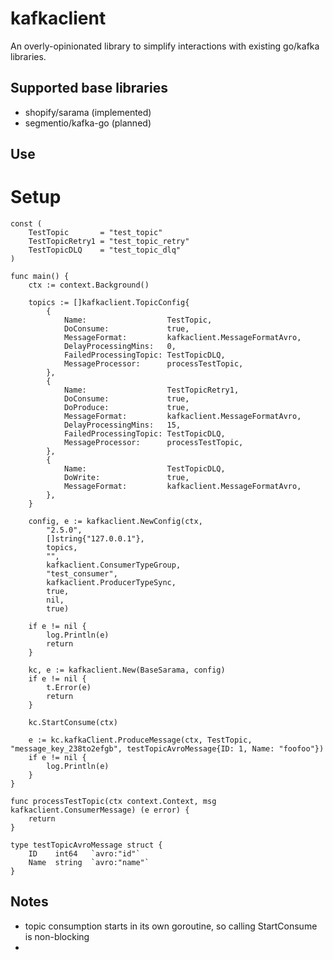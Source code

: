 # kafkaclient

An overly-opinionated library to simplify interactions with existing go/kafka libraries.

## Supported base libraries

- shopify/sarama (implemented)
- segmentio/kafka-go (planned)

## Use

# Setup

```
const (
	TestTopic       = "test_topic"
	TestTopicRetry1 = "test_topic_retry"
	TestTopicDLQ    = "test_topic_dlq"
)

func main() {
    ctx := context.Background()

    topics := []kafkaclient.TopicConfig{
        {
            Name:                  TestTopic,
            DoConsume:             true,
            MessageFormat:         kafkaclient.MessageFormatAvro,
            DelayProcessingMins:   0,
            FailedProcessingTopic: TestTopicDLQ,
            MessageProcessor:      processTestTopic,
        },
        {
            Name:                  TestTopicRetry1,
            DoConsume:             true,
            DoProduce:			   true,
            MessageFormat:         kafkaclient.MessageFormatAvro,
            DelayProcessingMins:   15,
            FailedProcessingTopic: TestTopicDLQ,
            MessageProcessor:      processTestTopic,
        },
        {
            Name:                  TestTopicDLQ,
            DoWrite:			   true,
            MessageFormat:         kafkaclient.MessageFormatAvro,
        },
    }

	config, e := kafkaclient.NewConfig(ctx, 
        "2.5.0", 
        []string{"127.0.0.1"}, 
        topics, 
        "", 
        kafkaclient.ConsumerTypeGroup,
		"test_consumer", 
        kafkaclient.ProducerTypeSync, 
        true, 
        nil, 
        true)

	if e != nil {
		log.Println(e)
		return
	}

	kc, e := kafkaclient.New(BaseSarama, config)
	if e != nil {
		t.Error(e)
		return
	}

	kc.StartConsume(ctx)

	e := kc.kafkaClient.ProduceMessage(ctx, TestTopic, "message_key_238to2efgb", testTopicAvroMessage{ID: 1, Name: "foofoo"})
	if e != nil {
		log.Println(e)
	}
}

func processTestTopic(ctx context.Context, msg kafkaclient.ConsumerMessage) (e error) {
	return
}

type testTopicAvroMessage struct {
	ID    int64   `avro:"id"`
	Name  string  `avro:"name"`
}
```

## Notes

- topic consumption starts in its own goroutine, so calling StartConsume is non-blocking
- 